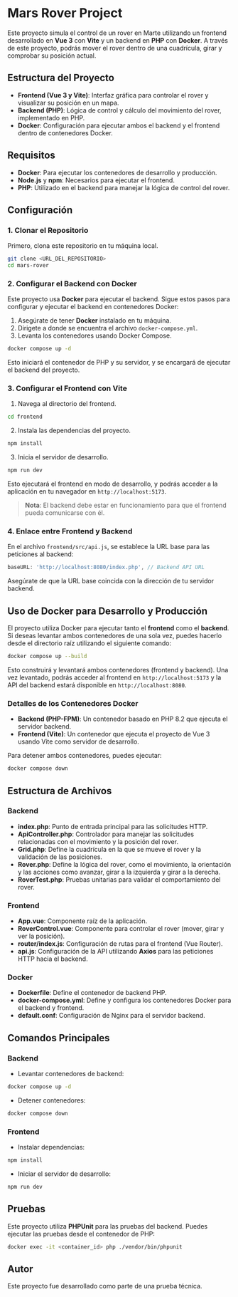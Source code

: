 ﻿
# Mars Rover Project

Este proyecto simula el control de un rover en Marte utilizando un frontend desarrollado en **Vue 3** con **Vite** y un backend en **PHP** con **Docker**. A través de este proyecto, podrás mover el rover dentro de una cuadrícula, girar y comprobar su posición actual.

## Estructura del Proyecto

- **Frontend (Vue 3 y Vite)**: Interfaz gráfica para controlar el rover y visualizar su posición en un mapa.
- **Backend (PHP)**: Lógica de control y cálculo del movimiento del rover, implementado en PHP.
- **Docker**: Configuración para ejecutar ambos el backend y el frontend dentro de contenedores Docker.

## Requisitos

- **Docker**: Para ejecutar los contenedores de desarrollo y producción.
- **Node.js** y **npm**: Necesarios para ejecutar el frontend.
- **PHP**: Utilizado en el backend para manejar la lógica de control del rover.

## Configuración

### 1. Clonar el Repositorio

Primero, clona este repositorio en tu máquina local.

```bash
git clone <URL_DEL_REPOSITORIO>
cd mars-rover
```

### 2. Configurar el Backend con Docker

Este proyecto usa **Docker** para ejecutar el backend. Sigue estos pasos para configurar y ejecutar el backend en contenedores Docker:

1. Asegúrate de tener **Docker** instalado en tu máquina.
2. Dirigete a donde se encuentra el archivo `docker-compose.yml`.
3. Levanta los contenedores usando Docker Compose.

```bash
docker compose up -d
```

Esto iniciará el contenedor de PHP y su servidor, y se encargará de ejecutar el backend del proyecto.

### 3. Configurar el Frontend con Vite

1. Navega al directorio del frontend.

```bash
cd frontend
```

2. Instala las dependencias del proyecto.

```bash
npm install
```

3. Inicia el servidor de desarrollo.

```bash
npm run dev
```

Esto ejecutará el frontend en modo de desarrollo, y podrás acceder a la aplicación en tu navegador en `http://localhost:5173`.

> **Nota**: El backend debe estar en funcionamiento para que el frontend pueda comunicarse con él.

### 4. Enlace entre Frontend y Backend

En el archivo `frontend/src/api.js`, se establece la URL base para las peticiones al backend:

```javascript
baseURL: 'http://localhost:8080/index.php', // Backend API URL
```

Asegúrate de que la URL base coincida con la dirección de tu servidor backend.

## Uso de Docker para Desarrollo y Producción

El proyecto utiliza Docker para ejecutar tanto el **frontend** como el **backend**. Si deseas levantar ambos contenedores de una sola vez, puedes hacerlo desde el directorio raíz utilizando el siguiente comando:

```bash
docker compose up --build
```

Esto construirá y levantará ambos contenedores (frontend y backend). Una vez levantado, podrás acceder al frontend en `http://localhost:5173` y la API del backend estará disponible en `http://localhost:8080`.

### Detalles de los Contenedores Docker

- **Backend (PHP-FPM)**: Un contenedor basado en PHP 8.2 que ejecuta el servidor backend.
- **Frontend (Vite)**: Un contenedor que ejecuta el proyecto de Vue 3 usando Vite como servidor de desarrollo.

Para detener ambos contenedores, puedes ejecutar:

```bash
docker compose down
```

## Estructura de Archivos

### **Backend**

- **index.php**: Punto de entrada principal para las solicitudes HTTP.
- **ApiController.php**: Controlador para manejar las solicitudes relacionadas con el movimiento y la posición del rover.
- **Grid.php**: Define la cuadrícula en la que se mueve el rover y la validación de las posiciones.
- **Rover.php**: Define la lógica del rover, como el movimiento, la orientación y las acciones como avanzar, girar a la izquierda y girar a la derecha.
- **RoverTest.php**: Pruebas unitarias para validar el comportamiento del rover.

### **Frontend**

- **App.vue**: Componente raíz de la aplicación.
- **RoverControl.vue**: Componente para controlar el rover (mover, girar y ver la posición).
- **router/index.js**: Configuración de rutas para el frontend (Vue Router).
- **api.js**: Configuración de la API utilizando **Axios** para las peticiones HTTP hacia el backend.

### **Docker**

- **Dockerfile**: Define el contenedor de backend PHP.
- **docker-compose.yml**: Define y configura los contenedores Docker para el backend y frontend.
- **default.conf**: Configuración de Nginx para el servidor backend.

## Comandos Principales

### Backend

- Levantar contenedores de backend:

```bash
docker compose up -d
```

- Detener contenedores:

```bash
docker compose down
```

### Frontend

- Instalar dependencias:

```bash
npm install
```

- Iniciar el servidor de desarrollo:

```bash
npm run dev
```

## Pruebas

Este proyecto utiliza **PHPUnit** para las pruebas del backend. Puedes ejecutar las pruebas desde el contenedor de PHP:

```bash
docker exec -it <container_id> php ./vendor/bin/phpunit
```

## Autor

Este proyecto fue desarrollado como parte de una prueba técnica.

